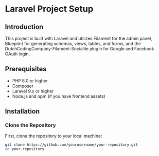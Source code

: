 # Laravel Project Setup

## Introduction

This project is built with Laravel and utilizes Filament for the admin panel, Blueprint for generating schemas, views, tables, and forms, and the DutchCodingCompany-Filament-Socialite plugin for Google and Facebook OAuth login.

## Prerequisites

- PHP 8.0 or higher
- Composer
- Laravel 9.x or higher
- Node.js and npm (if you have frontend assets)

## Installation

### Clone the Repository

First, clone the repository to your local machine:

```bash
git clone https://github.com/yourusername/your-repository.git
cd your-repository
